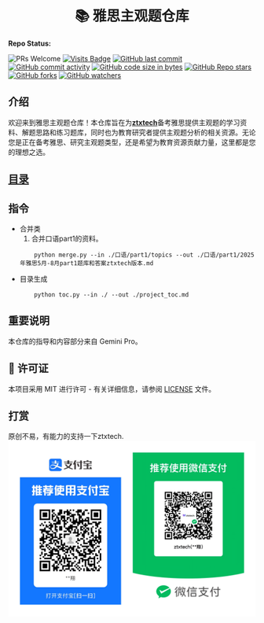 <div align="center">
  <h1>📚 雅思主观题仓库</h1>
</div>

**Repo Status:**

![PRs Welcome](https://img.shields.io/badge/PRs-Welcome-green)
[![Visits Badge](https://badges.pufler.dev/visits/ztxtech/My-IELTS-subjective)](https://github.com/ztxtech/My-IELTS-subjective)
[![GitHub last commit](https://img.shields.io/github/last-commit/ztxtech/My-IELTS-subjective)](https://github.com/ztxtech/My-IELTS-subjective/activity?ref=master&activity_type=direct_push)
[![GitHub commit activity](https://img.shields.io/github/commit-activity/t/ztxtech/My-IELTS-subjective)](https://github.com/ztxtech/My-IELTS-subjective/graphs/commit-activity)
[![GitHub code size in bytes](https://img.shields.io/github/languages/code-size/ztxtech/My-IELTS-subjective)](https://github.com/ztxtech/My-IELTS-subjective)
[![GitHub Repo stars](https://img.shields.io/github/stars/ztxtech/My-IELTS-subjective)](https://github.com/ztxtech/My-IELTS-subjective)
[![GitHub forks](https://img.shields.io/github/forks/ztxtech/My-IELTS-subjective)](https://github.com/ztxtech/My-IELTS-subjective)
[![GitHub watchers](https://img.shields.io/github/watchers/ztxtech/My-IELTS-subjective)](https://github.com/ztxtech/My-IELTS-subjective)

## 介绍

欢迎来到雅思主观题仓库！本仓库旨在为[**ztxtech**](https://www.github.com/ztxtech/)备考雅思提供主观题的学习资料、解题思路和练习题库，同时也为教育研究者提供主观题分析的相关资源。无论您是正在备考雅思、研究主观题类型，还是希望为教育资源贡献力量，这里都是您的理想之选。

## [目录](./project_toc.md)

## 指令
- 合并类
    1. 合并口语part1的资料。
    ```shell
        python merge.py --in ./口语/part1/topics --out ./口语/part1/2025年雅思5月-8月part1题库和答案ztxtech版本.md
    ```
- 目录生成
    ```shell
        python toc.py --in ./ --out ./project_toc.md
    ```

## 重要说明
本仓库的指导和内容部分来自 Gemini Pro。

## 📄 许可证
本项目采用 MIT 进行许可 - 有关详细信息，请参阅 [LICENSE](LICENSE) 文件。

## 打赏
原创不易，有能力的支持一下ztxtech.
![打赏](./pay.png)
